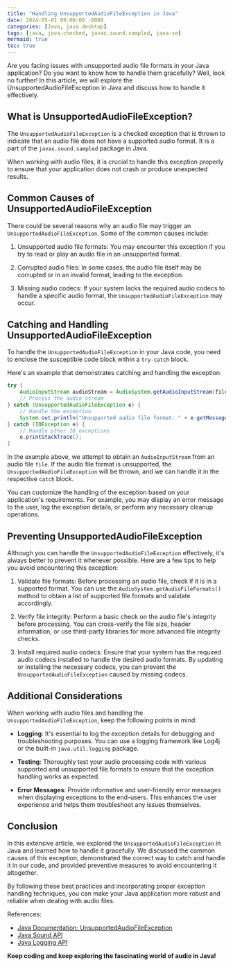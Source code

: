 ```yaml
---
title: "Handling UnsupportedAudioFileException in Java"
date: 2024-05-01 09:00:00 -0000
categories: [Java, java.desktop]
tags: [java, java-checked, javax.sound.sampled, java-se]
mermaid: true
toc: true
---
```



Are you facing issues with unsupported audio file formats in your Java application? Do you want to know how to handle them gracefully? Well, look no further! In this article, we will explore the UnsupportedAudioFileException in Java and discuss how to handle it effectively.

## What is UnsupportedAudioFileException?

The `UnsupportedAudioFileException` is a checked exception that is thrown to indicate that an audio file does not have a supported audio format. It is a part of the `javax.sound.sampled` package in Java.

When working with audio files, it is crucial to handle this exception properly to ensure that your application does not crash or produce unexpected results.

## Common Causes of UnsupportedAudioFileException

There could be several reasons why an audio file may trigger an `UnsupportedAudioFileException`. Some of the common causes include:

1. Unsupported audio file formats: You may encounter this exception if you try to read or play an audio file in an unsupported format.

2. Corrupted audio files: In some cases, the audio file itself may be corrupted or in an invalid format, leading to the exception.

3. Missing audio codecs: If your system lacks the required audio codecs to handle a specific audio format, the `UnsupportedAudioFileException` may occur.

## Catching and Handling UnsupportedAudioFileException

To handle the `UnsupportedAudioFileException` in your Java code, you need to enclose the susceptible code block within a `try-catch` block.

Here's an example that demonstrates catching and handling the exception:

```java
try {
    AudioInputStream audioStream = AudioSystem.getAudioInputStream(file);
    // Process the audio stream
} catch (UnsupportedAudioFileException e) {
    // Handle the exception
    System.out.println("Unsupported audio file format: " + e.getMessage());
} catch (IOException e) {
    // Handle other IO exceptions
    e.printStackTrace();
}
```

In the example above, we attempt to obtain an `AudioInputStream` from an audio file `file`. If the audio file format is unsupported, the `UnsupportedAudioFileException` will be thrown, and we can handle it in the respective `catch` block.

You can customize the handling of the exception based on your application's requirements. For example, you may display an error message to the user, log the exception details, or perform any necessary cleanup operations.

## Preventing UnsupportedAudioFileException

Although you can handle the `UnsupportedAudioFileException` effectively, it's always better to prevent it whenever possible. Here are a few tips to help you avoid encountering this exception:

1. Validate file formats: Before processing an audio file, check if it is in a supported format. You can use the `AudioSystem.getAudioFileFormats()` method to obtain a list of supported file formats and validate accordingly.

2. Verify file integrity: Perform a basic check on the audio file's integrity before processing. You can cross-verify the file size, header information, or use third-party libraries for more advanced file integrity checks.

3. Install required audio codecs: Ensure that your system has the required audio codecs installed to handle the desired audio formats. By updating or installing the necessary codecs, you can prevent the `UnsupportedAudioFileException` caused by missing codecs.

## Additional Considerations

When working with audio files and handling the `UnsupportedAudioFileException`, keep the following points in mind:

- **Logging**: It's essential to log the exception details for debugging and troubleshooting purposes. You can use a logging framework like Log4j or the built-in `java.util.logging` package.

- **Testing**: Thoroughly test your audio processing code with various supported and unsupported file formats to ensure that the exception handling works as expected.

- **Error Messages**: Provide informative and user-friendly error messages when displaying exceptions to the end-users. This enhances the user experience and helps them troubleshoot any issues themselves.

## Conclusion

In this extensive article, we explored the `UnsupportedAudioFileException` in Java and learned how to handle it gracefully. We discussed the common causes of this exception, demonstrated the correct way to catch and handle it in our code, and provided preventive measures to avoid encountering it altogether.

By following these best practices and incorporating proper exception handling techniques, you can make your Java application more robust and reliable when dealing with audio files.

References:
- [Java Documentation: UnsupportedAudioFileException](https://docs.oracle.com/en/java/javase/17/docs/api/java.desktop/javax/sound/sampled/UnsupportedAudioFileException.html)
- [Java Sound API](https://docs.oracle.com/en/java/javase/17/docs/api/java.desktop/javax/sound/sampled/package-summary.html)
- [Java Logging API](https://docs.oracle.com/en/java/javase/17/docs/api/java.logging/java/util/logging/package-summary.html)

**Keep coding and keep exploring the fascinating world of audio in Java!**